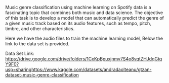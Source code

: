 Music genre classification using machine learning on Spotify data is a fascinating topic that combines both music and data science. The objective of this task is to develop a model that can automatically predict the genre of a given music track based on its audio features, such as tempo, pitch, timbre, and other characteristics.


Here we have the audio files to train the machine learning model, Below the link to the data set is provided.

Data Set Link: https://drive.google.com/drive/folders/1CxKpBpuxjnmv7S4o8vqtZHJdqGtqY9F0?usp=sharinghttps://www.kaggle.com/datasets/andradaolteanu/gtzan-dataset-music-genre-classification

